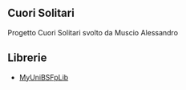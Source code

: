 ## Cuori Solitari

Progetto Cuori Solitari svolto da Muscio Alessandro

## Librerie

- [MyUniBSFpLib](https://github.com/AlessandroMuscio/MyUniBSFpLib)
